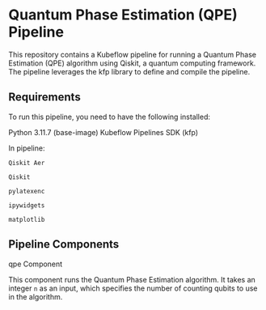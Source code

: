 # Quantum Phase Estimation (QPE) Pipeline

This repository contains a Kubeflow pipeline for running a Quantum Phase Estimation (QPE) algorithm using Qiskit, a quantum computing framework. The pipeline leverages the kfp library to define and compile the pipeline.

## Requirements
To run this pipeline, you need to have the following installed:

Python 3.11.7 (base-image)
Kubeflow Pipelines SDK (kfp)

In pipeline:

`Qiskit Aer`

`Qiskit`

`pylatexenc`

`ipywidgets`

`matplotlib`

## Pipeline Components
qpe Component

This component runs the Quantum Phase Estimation algorithm. It takes an integer `n` as an input, which specifies the number of counting qubits to use in the algorithm.
